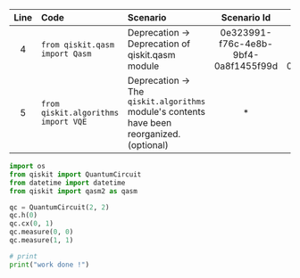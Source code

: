 | Line | Code | Scenario | Scenario Id | Reference | Artifact | Refactoring |
| :--: | :--- | :------- | :---------: | :-------: | :------- | :---------- |
| 4 | `from qiskit.qasm import Qasm` | Deprecation -> Deprecation of qiskit.qasm module | 0e323991-f76c-4e8b-9bf4-0a8f1455f99d | 0e323991-f76c-4e8b-9bf4-0a8f1455f99d | qiskit.qasm | |
| 5 | `from qiskit.algorithms import VQE` | Deprecation -> The `qiskit.algorithms` module's contents have been reorganized. (optional) | * | internal | qiskit.algorithms | |


```python
import os
from qiskit import QuantumCircuit
from datetime import datetime
from qiskit import qasm2 as qasm

qc = QuantumCircuit(2, 2)
qc.h(0)
qc.cx(0, 1)
qc.measure(0, 0)
qc.measure(1, 1)

# print
print("work done !")
```